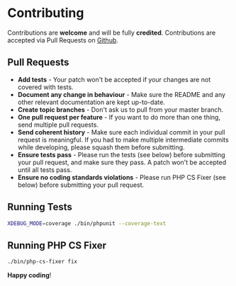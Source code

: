 # Contributing

Contributions are **welcome** and will be fully **credited**.
Contributions are accepted via Pull Requests on [Github](https://github.com/webinarium/linode-api).

## Pull Requests

- **Add tests** - Your patch won't be accepted if your changes are not covered with tests.
- **Document any change in behaviour** - Make sure the README and any other relevant documentation are kept up-to-date.
- **Create topic branches** - Don't ask us to pull from your master branch.
- **One pull request per feature** - If you want to do more than one thing, send multiple pull requests.
- **Send coherent history** - Make sure each individual commit in your pull request is meaningful. If you had to make multiple intermediate commits while developing, please squash them before submitting.
- **Ensure tests pass** - Please run the tests (see below) before submitting your pull request, and make sure they pass. A patch won't be accepted until all tests pass.
- **Ensure no coding standards violations** - Please run PHP CS Fixer (see below) before submitting your pull request.

## Running Tests

``` bash
XDEBUG_MODE=coverage ./bin/phpunit --coverage-text
```

## Running PHP CS Fixer

``` bash
./bin/php-cs-fixer fix
```

**Happy coding**!
